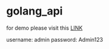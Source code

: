 # golang_api

for demo please visit this [LINK](https://golang-api-6ej0.onrender.com/swagger/index.html)

username: admin
password: Admin123
